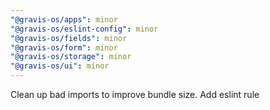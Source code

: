 ```yaml
---
"@gravis-os/apps": minor
"@gravis-os/eslint-config": minor
"@gravis-os/fields": minor
"@gravis-os/form": minor
"@gravis-os/storage": minor
"@gravis-os/ui": minor
---
```


Clean up bad imports to improve bundle size. Add eslint rule
